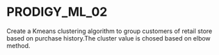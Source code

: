 # PRODIGY_ML_02
Create a Kmeans clustering algorithm to group customers of retail store based on purchase history.The cluster value is chosed based on elbow method.


